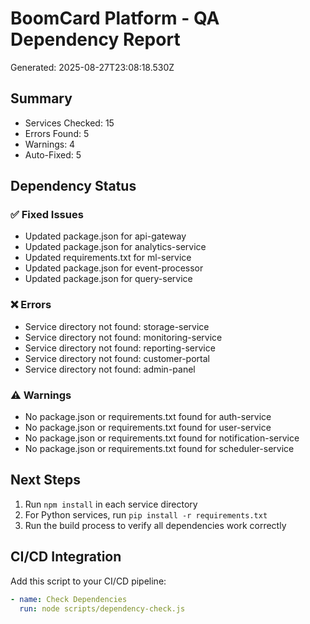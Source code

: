 # BoomCard Platform - QA Dependency Report
Generated: 2025-08-27T23:08:18.530Z

## Summary
- Services Checked: 15
- Errors Found: 5
- Warnings: 4
- Auto-Fixed: 5

## Dependency Status

### ✅ Fixed Issues
- Updated package.json for api-gateway
- Updated package.json for analytics-service
- Updated requirements.txt for ml-service
- Updated package.json for event-processor
- Updated package.json for query-service

### ❌ Errors
- Service directory not found: storage-service
- Service directory not found: monitoring-service
- Service directory not found: reporting-service
- Service directory not found: customer-portal
- Service directory not found: admin-panel

### ⚠️  Warnings
- No package.json or requirements.txt found for auth-service
- No package.json or requirements.txt found for user-service
- No package.json or requirements.txt found for notification-service
- No package.json or requirements.txt found for scheduler-service

## Next Steps
1. Run `npm install` in each service directory
2. For Python services, run `pip install -r requirements.txt`
3. Run the build process to verify all dependencies work correctly

## CI/CD Integration
Add this script to your CI/CD pipeline:
```yaml
- name: Check Dependencies
  run: node scripts/dependency-check.js
```
